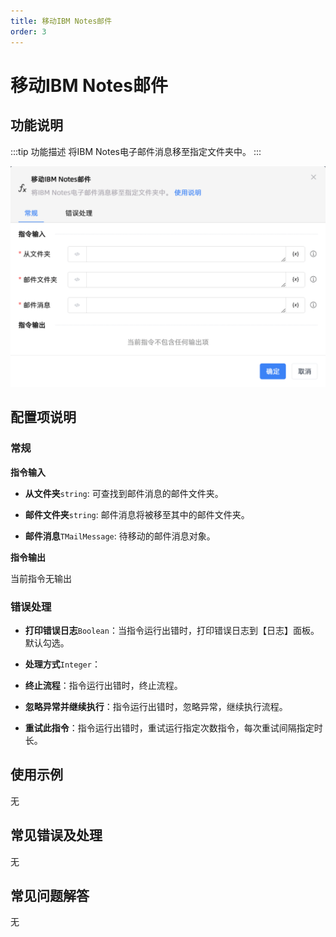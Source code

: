 ```yaml
---
title: 移动IBM Notes邮件
order: 3
---
```


# 移动IBM Notes邮件

## 功能说明

:::tip 功能描述
将IBM Notes电子邮件消息移至指定文件夹中。
:::

![移动IBM Notes邮件](../../../../assets/移动IBM%20Notes邮件_command.png)

## 配置项说明

### 常规

**指令输入**

- **从文件夹**`string`: 可查找到邮件消息的邮件文件夹。

- **邮件文件夹**`string`: 邮件消息将被移至其中的邮件文件夹。

- **邮件消息**`TMailMessage`: 待移动的邮件消息对象。


**指令输出**

当前指令无输出

### 错误处理

- **打印错误日志**`Boolean`：当指令运行出错时，打印错误日志到【日志】面板。默认勾选。

- **处理方式**`Integer`：

 - **终止流程**：指令运行出错时，终止流程。

 - **忽略异常并继续执行**：指令运行出错时，忽略异常，继续执行流程。

 - **重试此指令**：指令运行出错时，重试运行指定次数指令，每次重试间隔指定时长。

## 使用示例
无

## 常见错误及处理

无

## 常见问题解答

无


